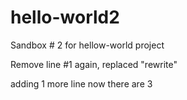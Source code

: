 # hello-world2
Sandbox # 2 for hellow-world project

Remove line #1 again, replaced "rewrite"

adding 1 more line
now there are 3
